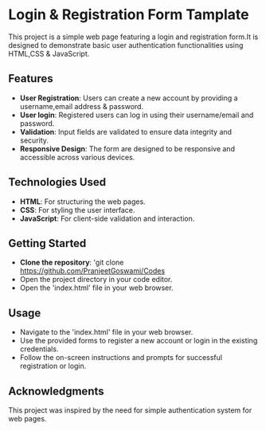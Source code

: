 # Login & Registration Form Tamplate

This project is a simple web page featuring a login and registration form.It is designed to demonstrate basic user authentication functionalities using HTML,CSS & JavaScript.

## Features
- **User Registration**: Users can create a new account by providing a username,email address & password.
- **User login**: Registered users can log in using their username/email and password.
- **Validation**: Input fields are validated to ensure data integrity and security.
- **Responsive Design**: The form are designed to be responsive and accessible across various devices.

## Technologies Used

- **HTML**: For structuring the web pages.
- **CSS**: For styling the user interface.
- **JavaScript**: For client-side validation and interaction.

## Getting Started
- **Clone the repository**: 'git clone https://github.com/PranjeetGoswami/Codes
- Open the project directory in your code editor.
- Open the 'index.html' file in your web browser.

## Usage
- Navigate to the 'index.html' file in your web browser.
- Use the provided forms to register a new account or login in the existing credentials.
- Follow the on-screen instructions and prompts for successful registration or login.

## Acknowledgments

This project was inspired by the need for simple authentication system for web pages.
